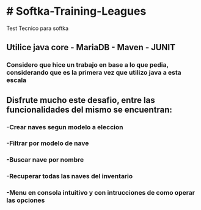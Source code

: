 <h1># Softka-Training-Leagues</h1>
Test Tecnico para softka

<h2> Utilice java core - MariaDB - Maven - JUNIT</h2>
<h3>Considero que hice un trabajo en base a lo que pedia, considerando que es la primera vez que utilizo java a esta escala</h3>

<h2>Disfrute mucho este desafio, entre las funcionalidades del mismo se encuentran: </h2>
<h3> -Crear naves segun modelo a eleccion</h3>
<h3> -Filtrar por modelo de nave </h3>
<h3> -Buscar nave por nombre</h3>
<h3> -Recuperar todas las naves del inventario</h3>
<h3> -Menu en consola intuitivo y con intrucciones de como operar las opciones</h3>
     


